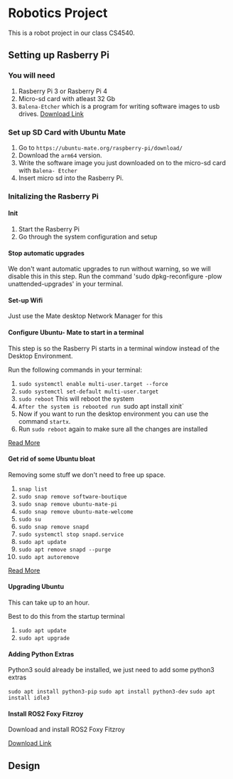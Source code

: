 # Robotics Project
This is a robot project in our class CS4540.

## Setting up Rasberry Pi
### You will need
1. Rasberry Pi 3 or Rasberry Pi 4
2. Micro-sd card with atleast 32 Gb
3. `Balena-Etcher` which is a program for writing software images to usb drives. [Download Link](https://www.balena.io/etcher/)

### Set up SD Card with Ubuntu Mate
1. Go to `https://ubuntu-mate.org/raspberry-pi/download/`
2. Download the `arm64` version.
3. Write the software image you just downloaded on to the micro-sd card with `Balena- Etcher`
4. Insert micro sd into the Rasberry Pi.

### Initalizing the Rasberry Pi
#### Init
1. Start the Rasberry Pi
2. Go through the system configuration and setup

#### Stop automatic upgrades
We don't want automatic upgrades to run without warning, so we will disable this in this step.
Run the command 'sudo dpkg-reconfigure -plow unattended-upgrades' in your terminal. 

#### Set-up Wifi
Just use the Mate desktop Network Manager for this

#### Configure Ubuntu- Mate to start in a terminal
This step is so the Rasberry Pi starts in a terminal window instead of the Desktop Environment.

Run the following commands in your terminal:
1. `sudo systemctl enable multi-user.target --force`
2. `sudo systemctl set-default multi-user.target`
3. `sudo reboot` This will reboot the system
4. `After the system is rebooted run `sudo apt install xinit`
5. Now if you want to run the desktop environment you can use the command `startx`.
6. Run `sudo reboot` again to make sure all the changes are installed

[Read More](https://askubuntu.com/questions/16371/how-do-i-disable-x-at-boot-time-so-that-the-system-boots-in-text-mode)

#### Get rid of some Ubuntu bloat
Removing some stuff we don't need to free up space.
1. `snap list`
2. `sudo snap remove software-boutique`
3. `sudo snap remove ubuntu-mate-pi`
4. `sudo snap remove ubuntu-mate-welcome`
5. `sudo su`
6. `sudo snap remove snapd`
7. `sudo systemctl stop snapd.service`
8. `sudo apt update`
9. `sudo apt remove snapd --purge`
10. `sudo apt autoremove`


[Read More](https://www.addictivetips.com/ubuntu-linux-tips/disable-snaps-ubuntu/ )

#### Upgrading Ubuntu
This can take up to an hour.

Best to do this from the startup terminal

1. `sudo apt update`
2. `sudo apt upgrade`

#### Adding Python Extras
Python3 sould already be installed, we just need to add some python3 extras

`sudo apt install python3-pip`
`sudo apt install python3-dev`
`sudo apt install idle3`

#### Install ROS2 Foxy Fitzroy
Download and install ROS2 Foxy Fitzroy

[Download Link](https://docs.ros.org/en/foxy/Installation/Ubuntu-Install-Binary.html)

## Design


